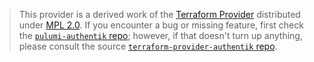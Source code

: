 > This provider is a derived work of the [Terraform Provider](https://github.com/OSMIT-GmbH/terraform-provider-authentik)
> distributed under [MPL 2.0](https://www.mozilla.org/en-US/MPL/2.0/). If you encounter a bug or missing feature,
> first check the [`pulumi-authentik` repo](https://github.com/OSMIT-GmbH/pulumi-authentik/issues); however, if that doesn't turn up anything,
> please consult the source [`terraform-provider-authentik` repo](https://github.com/OSMIT-GmbH/terraform-provider-authentik/issues).